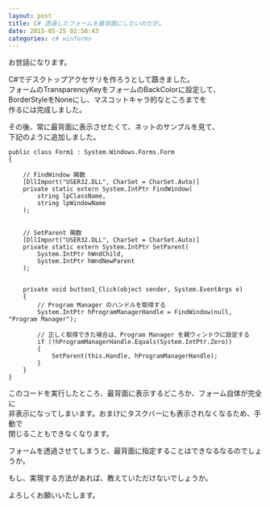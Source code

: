 ```yaml
---
layout: post
title: C# 透過したフォームを最背面にしたいのだが…
date: 2015-05-25 02:58:43
categories: c# winforms
---
```

<!-- {% raw %} -->
<p>お世話になります。</p>

<p>C#でデスクトップアクセサリを作ろうとして躓きました。<br>
フォームのTransparencyKeyをフォームのBackColorに設定して、<br>
BorderStyleをNoneにし、マスコットキャラ的なところまでを<br>
作るには完成しました。</p>

<p>その後、常に最背面に表示させたくて、ネットのサンプルを見て、<br>
下記のように追加しました。</p>

<pre><code>public class Form1 : System.Windows.Forms.Form
{

    // FindWindow 関数
    [DllImport("USER32.DLL", CharSet = CharSet.Auto)]
    private static extern System.IntPtr FindWindow(
        string lpClassName,
        string lpWindowName
    );


    // SetParent 関数
    [DllImport("USER32.DLL", CharSet = CharSet.Auto)]
    private static extern System.IntPtr SetParent(
        System.IntPtr hWndChild,
        System.IntPtr hWndNewParent
    );


    private void button1_Click(object sender, System.EventArgs e)
    {
        // Program Manager のハンドルを取得する
        System.IntPtr hProgramManagerHandle = FindWindow(null, "Program Manager");

        // 正しく取得できた場合は、Program Manager を親ウィンドウに設定する
        if (!hProgramManagerHandle.Equals(System.IntPtr.Zero))
        {
            SetParent(this.Handle, hProgramManagerHandle);
        }
    }
}
</code></pre>

<p>このコードを実行したところ、最背面に表示するどころか、フォーム自体が完全に<br>
非表示になってしまいます。おまけにタスクバーにも表示されなくなるため、手動で<br>
閉じることもできなくなります。</p>

<p>フォームを透過させてしまうと、最背面に指定することはできなるなるのでしょうか。</p>

<p>もし、実現する方法があれば、教えていただけないでしょうか。</p>

<p>よろしくお願いいたします。</p>
<!-- {% endraw %} -->
